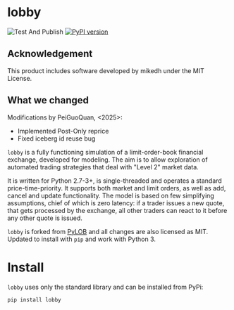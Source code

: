 lobby
=======
![Test And Publish](https://github.com/mikedh/lobby/workflows/Test%20Then%20Publish/badge.svg?branch=master) [![PyPI version](https://badge.fury.io/py/lobby.svg)](https://badge.fury.io/py/lobby)

## Acknowledgement
This product includes software developed by mikedh under the MIT License.

## What we changed
Modifications by PeiGuoQuan, <2025>: 
- Implemented Post-Only reprice
- Fixed iceberg id reuse bug


`lobby` is a fully functioning simulation of a limit-order-book financial exchange, developed for modeling. The aim is to allow exploration of automated trading strategies that deal with "Level 2" market data.

It is written for Python 2.7-3+, is single-threaded and operates a standard price-time-priority. It supports both market and limit orders, as well as add, cancel and update functionality. The model is based on few simplifying assumptions, chief of which is zero latency: if a trader issues a new quote, that gets processed by the exchange, all other traders can react to it before any other quote is issued.

`lobby` is forked from [PyLOB](https://github.com/DrAshBooth/PyLOB) and all changes are also licensed as MIT. Updated to install with `pip` and work with Python 3.

Install
=============
`lobby` uses only the standard library and can be installed from PyPi:

```
pip install lobby
```

